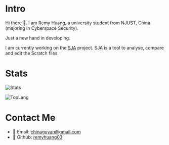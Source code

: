 # Intro 

Hi there 👋. I am Remy Huang, a university student from NJUST, China (majoring in Cyberspace Security).

Just a new hand in developing.

I am currently working on the [SJA](https://github.com/roberthuang1024/sja-v3) project. SJA is a tool to analyse, compare and edit the Scratch files.

# Stats
![Stats](https://github-readme-stats.vercel.app/api?username=remyhuang03&show_icons=true&count_private=true)

![TopLang](https://github-readme-stats.vercel.app/api/top-langs?username=remyhuang03&show_icons=true&layout=compact)


# Contact Me
- 📧 Email: [chinaguyan@gmail.com](mailto:chinaguyan@gmail.com)
- 🐙 Github: [remyhuang03](https://github.com/remyhuang03)